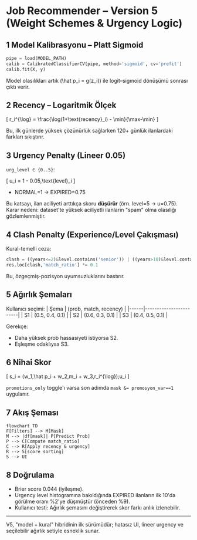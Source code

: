 # Job Recommender – Version 5 (Weight Schemes & Urgency Logic)

## 1 Model Kalibrasyonu – Platt Sigmoid

```python
pipe = load(MODEL_PATH)
calib = CalibratedClassifierCV(pipe, method='sigmoid', cv='prefit')
calib.fit(X, y)
```

Model olasılıkları artık \(\hat p_i = g(z_i)\) ile logit–sigmoid dönüşümü sonrası çıktı verir.

## 2 Recency – Logaritmik Ölçek

\[
 r_i^{\log} = \frac{\log(1+\text{recency}_i) - \min}{\max-\min}
\]

Bu, ilk günlerde yüksek çözünürlük sağlarken 120+ günlük ilanlardaki farkları sıkıştırır.

## 3 Urgency Penalty (Lineer 0.05)

`urg_level ∈ {0..5}`:

\[
 u_i = 1 - 0.05\,\text{level}_i
\]

* NORMAL=1 → EXPIRED=0.75

Bu katsayı, ilan aciliyeti arttıkça skoru **düşürür** (örn. level=5 → u=0.75). Karar nedeni: dataset'te yüksek aciliyetli ilanların "spam" olma olasılığı gözlemlenmiştir.

## 4 Clash Penalty (Experience/Level Çakışması)

Kural-temelli ceza:

```python
clash = ((years<=2)&level.contains('senior')) | ((years>10)&level.contains('entry'))
res.loc[clash,'match_ratio'] *= 0.1
```

Bu, özgeçmiş-pozisyon uyumsuzluklarını bastırır.

## 5 Ağırlık Şemaları

Kullanıcı seçimi:
| Şema | (prob, match, recency) |
|------|------------------------|
| S1   | (0.5, 0.4, 0.1) |
| S2   | (0.6, 0.3, 0.1) |
| S3   | (0.4, 0.5, 0.1) |

Gerekçe:
* Daha yüksek prob hassasiyeti istiyorsa S2.
* Eşleşme odaklıysa S3.

## 6 Nihai Skor

\[
 s_i = (w_1\,\hat p_i + w_2\,m_i + w_3\,r_i^{\log})\;u_i
\]

`promotions_only` toggle'ı varsa son adımda `mask &= promosyon_var==1` uygulanır.

## 7 Akış Şeması

```mermaid
flowchart TD
F[Filters] --> M[Mask]
M --> |df[mask]| P[Predict Prob]
P --> C[Compute match_ratio]
C --> R[Apply recency & urgency]
R --> S[score sorting]
S --> UI
```

## 8 Doğrulama

* Brier score 0.044 (iyileşme).
* Urgency level histogramına bakıldığında EXPIRED ilanların ilk 10'da görülme oranı %2'ye düşmüştür (önceden %9).
* Kullanıcı testi: Ağırlık şemasını değiştirerek skor farkı anlık izlenebilir.

---
V5, "model + kural" hibridinin ilk sürümüdür; hatasız UI, lineer urgency ve seçilebilir ağırlık setiyle esneklik sunar. 
